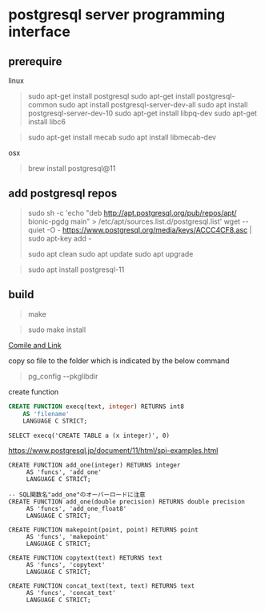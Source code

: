 # postgresql server programming interface

## prerequire

linux
> sudo apt-get install postgresql
> sudo apt-get install postgresql-common
> sudo apt install postgresql-server-dev-all
> sudo apt install postgresql-server-dev-10
> sudo apt-get install libpq-dev
> sudo apt-get install libc6


> sudo apt-get install mecab
> sudo apt install libmecab-dev
> 

osx
> brew install postgresql@11


## add postgresql repos

> sudo sh -c 'echo "deb http://apt.postgresql.org/pub/repos/apt/ bionic-pgdg main" > /etc/apt/sources.list.d/postgresql.list'
> wget --quiet -O - https://www.postgresql.org/media/keys/ACCC4CF8.asc | sudo apt-key add -
> 
> sudo apt clean
> sudo apt update
> sudo apt upgrade

> sudo apt install postgresql-11

## build

> make

> sudo make install



[Comile and Link](https://www.postgresql.jp/document/11/html/xfunc-c.html#DFUNC)

copy so file to the folder which is indicated by the below command
> pg_config --pkglibdir

create function

```sql
CREATE FUNCTION execq(text, integer) RETURNS int8
    AS 'filename'
    LANGUAGE C STRICT;
```

```
SELECT execq('CREATE TABLE a (x integer)', 0)
```
https://www.postgresql.jp/document/11/html/spi-examples.html


```
CREATE FUNCTION add_one(integer) RETURNS integer
     AS 'funcs', 'add_one'
     LANGUAGE C STRICT;

-- SQL関数名"add_one"のオーバーロードに注意
CREATE FUNCTION add_one(double precision) RETURNS double precision
     AS 'funcs', 'add_one_float8'
     LANGUAGE C STRICT;

CREATE FUNCTION makepoint(point, point) RETURNS point
     AS 'funcs', 'makepoint'
     LANGUAGE C STRICT;

CREATE FUNCTION copytext(text) RETURNS text
     AS 'funcs', 'copytext'
     LANGUAGE C STRICT;

CREATE FUNCTION concat_text(text, text) RETURNS text
     AS 'funcs', 'concat_text'
     LANGUAGE C STRICT;

```